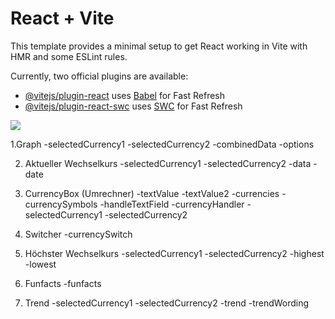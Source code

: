 # React + Vite

This template provides a minimal setup to get React working in Vite with HMR and some ESLint rules.

Currently, two official plugins are available:

- [@vitejs/plugin-react](https://github.com/vitejs/vite-plugin-react/blob/main/packages/plugin-react/README.md) uses [Babel](https://babeljs.io/) for Fast Refresh
- [@vitejs/plugin-react-swc](https://github.com/vitejs/vite-plugin-react-swc) uses [SWC](https://swc.rs/) for Fast Refresh

<img src="https://i.imgur.com/pZUk54I.jpeg"></img>


1.Graph
-selectedCurrency1
-selectedCurrency2
-combinedData
-options

2. Aktueller Wechselkurs
-selectedCurrency1
-selectedCurrency2
-data
-date

3. CurrencyBox (Umrechner)
-textValue
-textValue2
-currencies
-currencySymbols
-handleTextField
-currencyHandler
-selectedCurrency1
-selectedCurrency2

4. Switcher
-currencySwitch

5. Höchster Wechselkurs
-selectedCurrency1
-selectedCurrency2
-highest
-lowest

6. Funfacts
-funfacts

7. Trend
-selectedCurrency1
-selectedCurrency2
-trend
-trendWording
